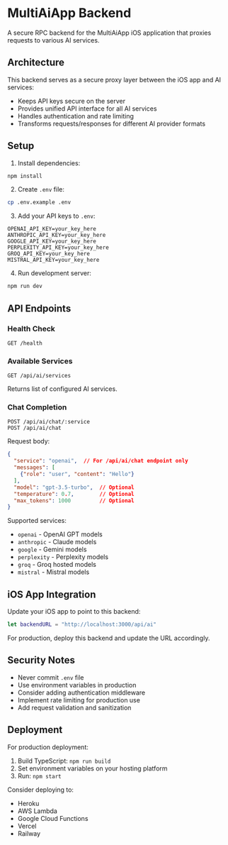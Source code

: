 # MultiAiApp Backend

A secure RPC backend for the MultiAiApp iOS application that proxies requests to various AI services.

## Architecture

This backend serves as a secure proxy layer between the iOS app and AI services:
- Keeps API keys secure on the server
- Provides unified API interface for all AI services
- Handles authentication and rate limiting
- Transforms requests/responses for different AI provider formats

## Setup

1. Install dependencies:
```bash
npm install
```

2. Create `.env` file:
```bash
cp .env.example .env
```

3. Add your API keys to `.env`:
```
OPENAI_API_KEY=your_key_here
ANTHROPIC_API_KEY=your_key_here
GOOGLE_API_KEY=your_key_here
PERPLEXITY_API_KEY=your_key_here
GROQ_API_KEY=your_key_here
MISTRAL_API_KEY=your_key_here
```

4. Run development server:
```bash
npm run dev
```

## API Endpoints

### Health Check
```
GET /health
```

### Available Services
```
GET /api/ai/services
```
Returns list of configured AI services.

### Chat Completion
```
POST /api/ai/chat/:service
POST /api/ai/chat
```

Request body:
```json
{
  "service": "openai",  // For /api/ai/chat endpoint only
  "messages": [
    {"role": "user", "content": "Hello"}
  ],
  "model": "gpt-3.5-turbo",  // Optional
  "temperature": 0.7,        // Optional
  "max_tokens": 1000         // Optional
}
```

Supported services:
- `openai` - OpenAI GPT models
- `anthropic` - Claude models
- `google` - Gemini models
- `perplexity` - Perplexity models
- `groq` - Groq hosted models
- `mistral` - Mistral models

## iOS App Integration

Update your iOS app to point to this backend:
```swift
let backendURL = "http://localhost:3000/api/ai"
```

For production, deploy this backend and update the URL accordingly.

## Security Notes

- Never commit `.env` file
- Use environment variables in production
- Consider adding authentication middleware
- Implement rate limiting for production use
- Add request validation and sanitization

## Deployment

For production deployment:
1. Build TypeScript: `npm run build`
2. Set environment variables on your hosting platform
3. Run: `npm start`

Consider deploying to:
- Heroku
- AWS Lambda
- Google Cloud Functions
- Vercel
- Railway